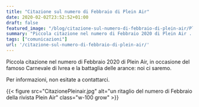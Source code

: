 ```yaml
---
title: "Citazione sul numero di Febbraio di Plein Air"
date: 2020-02-02T23:52:52+01:00
draft: false
featured_image: "/blog/citazione-sul-numero-di-febbraio-di-plein-air/Plein-Air-febbraio-2020.jpg"
summary: "Piccola citazione nel numero di Febbraio 2020 di Plein Air ..."
tags: ["comunicazioni"]
url: '/citazione-sul-numero-di-febbraio-di-plein-air/'
---
```


Piccola citazione nel numero di Febbraio 2020 di Plein Air, in occasione del famoso Carnevale di Ivrea e la battaglia delle arance: noi ci saremo.

Per informazioni, non esitate a contattarci.

{{< figure src="CitazionePleinair.jpg" alt="un ritaglio del numero di Febbraio della rivista Plein Air" class="w-100 grow" >}}
